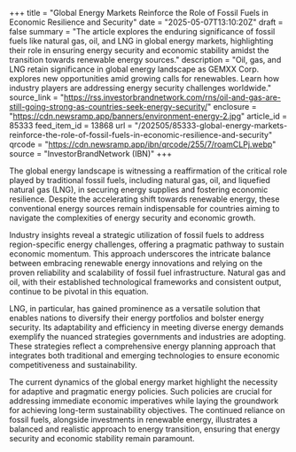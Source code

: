 +++
title = "Global Energy Markets Reinforce the Role of Fossil Fuels in Economic Resilience and Security"
date = "2025-05-07T13:10:20Z"
draft = false
summary = "The article explores the enduring significance of fossil fuels like natural gas, oil, and LNG in global energy markets, highlighting their role in ensuring energy security and economic stability amidst the transition towards renewable energy sources."
description = "Oil, gas, and LNG retain significance in global energy landscape as GEMXX Corp. explores new opportunities amid growing calls for renewables. Learn how industry players are addressing energy security challenges worldwide."
source_link = "https://rss.investorbrandnetwork.com/rns/oil-and-gas-are-still-going-strong-as-countries-seek-energy-security/"
enclosure = "https://cdn.newsramp.app/banners/environment-energy-2.jpg"
article_id = 85333
feed_item_id = 13868
url = "/202505/85333-global-energy-markets-reinforce-the-role-of-fossil-fuels-in-economic-resilience-and-security"
qrcode = "https://cdn.newsramp.app/ibn/qrcode/255/7/roamCLPj.webp"
source = "InvestorBrandNetwork (IBN)"
+++

<p>The global energy landscape is witnessing a reaffirmation of the critical role played by traditional fossil fuels, including natural gas, oil, and liquefied natural gas (LNG), in securing energy supplies and fostering economic resilience. Despite the accelerating shift towards renewable energy, these conventional energy sources remain indispensable for countries aiming to navigate the complexities of energy security and economic growth.</p><p>Industry insights reveal a strategic utilization of fossil fuels to address region-specific energy challenges, offering a pragmatic pathway to sustain economic momentum. This approach underscores the intricate balance between embracing renewable energy innovations and relying on the proven reliability and scalability of fossil fuel infrastructure. Natural gas and oil, with their established technological frameworks and consistent output, continue to be pivotal in this equation.</p><p>LNG, in particular, has gained prominence as a versatile solution that enables nations to diversify their energy portfolios and bolster energy security. Its adaptability and efficiency in meeting diverse energy demands exemplify the nuanced strategies governments and industries are adopting. These strategies reflect a comprehensive energy planning approach that integrates both traditional and emerging technologies to ensure economic competitiveness and sustainability.</p><p>The current dynamics of the global energy market highlight the necessity for adaptive and pragmatic energy policies. Such policies are crucial for addressing immediate economic imperatives while laying the groundwork for achieving long-term sustainability objectives. The continued reliance on fossil fuels, alongside investments in renewable energy, illustrates a balanced and realistic approach to energy transition, ensuring that energy security and economic stability remain paramount.</p>